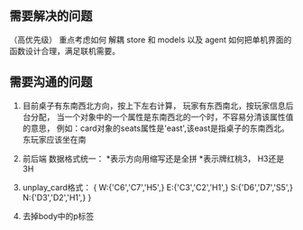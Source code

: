 ## 需要解决的问题
（高优先级）
重点考虑如何 解耦 store 和 models 以及 agent
如何把单机界面的函数设计合理，满足联机需要。


## 需要沟通的问题
1. 目前桌子有东南西北方向，按上下左右计算，
玩家有东西南北，按玩家信息后台分配，
当一个对象中的一个属性是东南西北的一个时，不容易分清该属性值的意思，
例如：card对象的seats属性是'east',该east是指桌子的东南西北。
     东玩家应该坐在南
2. 前后端 数据格式统一：
 *表示方向用缩写还是全拼
 *表示牌红桃3， H3还是3H 

3. unplay_card格式：
{
     W:{'C6','C7','H5',}
     E:{'C3','C2','H1',}
     S:{'D6','D7','S5',}
     N:{'D3','D2','H1',}
}
 
4. 去掉body中的p标签 

